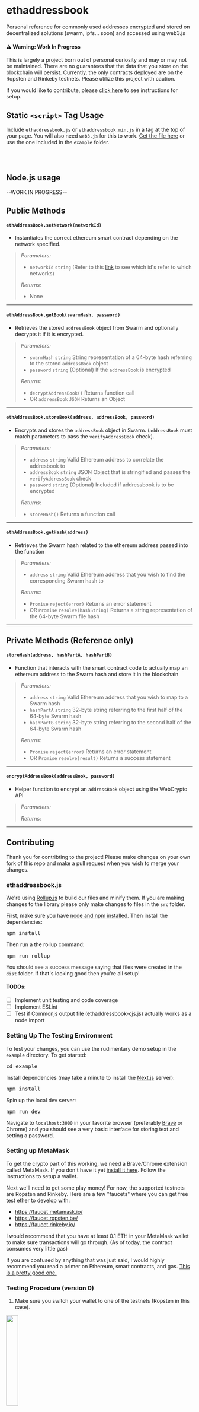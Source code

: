 # ethaddressbook
Personal reference for commonly used addresses encrypted and stored on decentralized solutions (swarm, ipfs... soon) and accessed using web3.js

#### :warning: Warning: Work In Progress
This is largely a project born out of personal curiosity and may or may not be maintained. There are no guarantees that the data that you store on the blockchain will persist. Currently, the only contracts deployed are on the Ropsten and Rinkeby testnets. Please utilize this project with caution.

If you would like to contribute, please [click here](#contributing) to see instructions for setup.

## Static `<script>` Tag Usage
Include `ethaddressbook.js` or `ethaddressbook.min.js` in a tag at the top of your page. You will also need `web3.js` for this to work. [Get the file here](https://github.com/ethereum/web3.js/releases/tag/v0.20.6) or use the one included in the `example` folder.
<pre><script src="web3.min.js"></script>
<script src="ethaddressbook.min.js"></script></pre>

## Node.js usage
--WORK IN PROGRESS--

## Public Methods
#### `ethAddressBook.setNetwork(networkId)`
- Instantiates the correct ethereum smart contract depending on the network specified.

> *Parameters:*
> - `networkId` `string` (Refer to this [link](https://github.com/ethereumbook/ethereumbook/issues/110) to see which id's refer to which networks)
> 
> *Returns:*
> - None

***

#### `ethAddressBook.getBook(swarmHash, password)`
- Retrieves the stored `addressBook` object from Swarm and optionally decrypts it if it is encrypted.

> *Parameters:*
> - `swarmHash` `string` String representation of a 64-byte hash referring to the stored `addressBook` object
> - `password` `string` (Optional) If the `addressBook` is encrypted
> 
> *Returns:*
> - `decryptAddressBook()` Returns function call
> - OR `addressBook` `JSON` Returns an Object

***

#### `ethAddressBook.storeBook(address, addressBook, password)`
- Encrypts and stores the `addressBook` object in Swarm. (`addressBook` must match parameters to pass the `verifyAddressBook` check).

> *Parameters:*
> - `address` `string` Valid Ethereum address to correlate the addresbook to
> - `addressBook` `string` JSON Object that is stringified and passes the `verifyAddressBook` check
> - `password` `string` (Optional) Included if addressbook is to be encrypted
> 
> *Returns:*
> - `storeHash()` Returns a function call

***

#### `ethAddressBook.getHash(address)`
- Retrieves the Swarm hash related to the ethereum address passed into the function

> *Parameters:*
> - `address` `string` Valid Ethereum address that you wish to find the corresponding Swarm hash to
> 
> *Returns:*
> - `Promise` `reject(error)` Returns an error statement
> - OR `Promise` `resolve(hashString)` Returns a string representation of the 64-byte Swarm file hash

***

## Private Methods (Reference only)

#### `storeHash(address, hashPartA, hashPartB)`
- Function that interacts with the smart contract code to actually map an ethereum address to the Swarm hash and store it in the blockchain

> *Parameters:*
> - `address` `string` Valid Ethereum address that you wish to map to a Swarm hash
> - `hashPartA` `string` 32-byte string referring to the first half of the 64-byte Swarm hash
> - `hashPartB` `string` 32-byte string referring to the second half of the 64-byte Swarm hash
> 
> *Returns:*
> - `Promise` `reject(error)` Returns an error statement
> - OR `Promise` `resolve(result)` Returns a success statement

***

#### `encryptAddressBook(addressBook, password)`
- Helper function to encrypt an `addressBook` object using the WebCrypto API

> *Parameters:*
> 
> *Returns:*
> 

***


## Contributing
Thank you for contribting to the project! Please make changes on your own fork of this repo and make a pull request when you wish to merge your changes.

### ethaddressbook.js
We're using [Rollup.js](https://rollupjs.org) to build our files and minify them. If you are making changes to the library please only make changes to files in the `src` folder.

First, make sure you have [node and npm installed](https://nodejs.org/en/download/). Then install the dependencies:
<pre>npm install</pre>

Then run a the rollup command:
<pre>npm run rollup</pre>

You should see a success message saying that files were created in the `dist` folder. If that's looking good then you're all setup!

#### TODOs:
- [ ] Implement unit testing and code coverage
- [ ] Implement ESLint
- [ ] Test if Commonjs output file (ethaddressbook-cjs.js) actually works as a node import

### Setting Up The Testing Environment
To test your changes, you can use the rudimentary demo setup in the `example` directory. To get started:
<pre>cd example</pre>

Install dependencies (may take a minute to install the [Next.js](https://nextjs.org/) server):
<pre>npm install</pre>

Spin up the local dev server:
<pre>npm run dev</pre>

Navigate to `localhost:3000` in your favorite browser (preferably [Brave](https://brave.com/) or Chrome) and you should see a very basic interface for storing text and setting a password.

### Setting up MetaMask
To get the crypto part of this working, we need a Brave/Chrome extension called MetaMask. If you don't have it yet [install it here](https://chrome.google.com/webstore/detail/metamask/nkbihfbeogaeaoehlefnkodbefgpgknn). Follow the instructions to setup a wallet.

Next we'll need to get some play money! For now, the supported testnets are Ropsten and Rinkeby. Here are a few "faucets" where you can get free test ether to develop with:
- https://faucet.metamask.io/
- https://faucet.ropsten.be/
- https://faucet.rinkeby.io/

I would recommend that you have at least 0.1 ETH in your MetaMask wallet to make sure transactions will go through. (As of today, the contract consumes very little gas)

If you are confused by anything that was just said, I would highly recommend you read a primer on Ethereum, smart contracts, and gas. [This is a pretty good one.](https://blockgeeks.com/guides/ethereum-gas-step-by-step-guide/)

### Testing Procedure (version 0)
1. Make sure you switch your wallet to one of the testnets (Ropsten in this case).
<img src="https://imgur.com/PPSfUk5.jpg" height="25%" width="25%" />

2. In the textbox labeled "Text to store" enter a JSON formatted object like so (optionally you can add as many entries into the `addresses` array as you wish as long as they contain the `"address"` key-pair):
<pre>{
  "addresses" : [{
    "label" : "This is a label",
    "address" : "0x1f3fAf73952F22444B2643A9280F9cA423B41681"
  }]
}</pre>

3. (Optional) Enter a password to encrypt your addressbook before you store it on swarm.

4. Click the "Encrypt Book" button to store your book. You should see a MetaMask confirmation window pop-up. Feel free to adjust the gas values to make the transaction go faster. FYI: Ropsten is generally has a faster time to confirmation.
<img src="https://i.imgur.com/N0W3m4n.png" height="50%" width="50%" />

5. After confirming the transaction, wait a few moments until your transaction is confirmed. Then you can check that the addressbook was stored properly. Refresh the page manually (TODO: Auto-refresh example after transaction confirmation) and make sure you see something under "Current Hash for Address"

6. Type in your password in the lower password field and click "Get Book" and you should see the text you stored from step 4. (It may take a while for Swarm to respond if you are using the public gateway).

#### TODOs:
- [ ] UI Theme
- [ ] Abstract JSON object and show UI for labels + addresses
- [ ] Setting max storage elements

